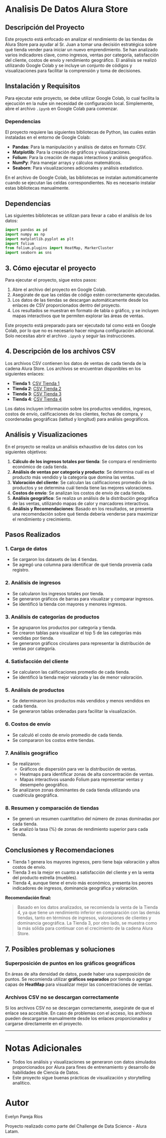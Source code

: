 # Analisis De Datos Alura Store

## **Descripción del Proyecto**

Este proyecto está enfocado en analizar el rendimiento de las tiendas de Alura Store para ayudar al Sr. Juan a tomar una decisión estratégica sobre qué tienda vender para iniciar un nuevo emprendimiento. Se han analizado varios indicadores clave, como ingresos, ventas por categoría, satisfacción del cliente, costos de envío y rendimiento geográfico. El análisis se realizó utilizando Google Colab y se incluye un conjunto de códigos y visualizaciones para facilitar la comprensión y toma de decisiones.


## **Instalación y Requisitos**

Para ejecutar este proyecto, se debe utilizar Google Colab, lo cual facilita la ejecución en la nube sin necesidad de configuración local. Simplemente, abre el archivo `.ipynb` en Google Colab para comenzar.

### **Dependencias**

El proyecto requiere las siguientes bibliotecas de Python, las cuales están instaladas en el entorno de Google Colab:

- **Pandas**: Para la manipulación y análisis de datos en formato CSV.
- **Matplotlib**: Para la creación de gráficos y visualizaciones.
- **Folium**: Para la creación de mapas interactivos y análisis geográfico.
- **NumPy**: Para manejar arrays y cálculos matemáticos.
- **Seaborn**: Para visualizaciones adicionales y análisis estadístico.

En el archivo de Google Colab, las bibliotecas se instalan automáticamente cuando se ejecutan las celdas correspondientes. No es necesario instalar estas bibliotecas manualmente.

## **Dependencias**

Las siguientes bibliotecas se utilizan para llevar a cabo el análisis de los datos:

```python
import pandas as pd
import numpy as np
import matplotlib.pyplot as plt
import folium
from folium.plugins import HeatMap, MarkerCluster
import seaborn as sns
```

## **3. Cómo ejecutar el proyecto**

Para ejecutar el proyecto, sigue estos pasos:

1. Abre el archivo del proyecto en Google Colab.
2. Asegúrate de que las celdas de código estén correctamente ejecutadas.
3. Los datos de las tiendas se descargan automáticamente desde los enlaces de CSV proporcionados dentro del proyecto.
4. Los resultados se muestran en formato de tabla o gráfico, y se incluyen mapas interactivos que te permiten explorar las áreas de ventas.

Este proyecto está preparado para ser ejecutado tal como está en Google Colab, por lo que no es necesario hacer ninguna configuración adicional. Solo necesitas abrir el archivo `.ipynb` y seguir las instrucciones.

## **4. Descripción de los archivos CSV**

Los archivos CSV contienen los datos de ventas de cada tienda de la cadena Alura Store. Los archivos se encuentran disponibles en los siguientes enlaces:

- **Tienda 1**: [CSV Tienda 1](https://raw.githubusercontent.com/alura-es-cursos/challenge1-data-science-latam/refs/heads/main/base-de-datos-challenge1-latam/tienda_1%20.csv)
- **Tienda 2**: [CSV Tienda 2](https://raw.githubusercontent.com/alura-es-cursos/challenge1-data-science-latam/refs/heads/main/base-de-datos-challenge1-latam/tienda_2.csv)
- **Tienda 3**: [CSV Tienda 3](https://raw.githubusercontent.com/alura-es-cursos/challenge1-data-science-latam/refs/heads/main/base-de-datos-challenge1-latam/tienda_3.csv)
- **Tienda 4**: [CSV Tienda 4](https://raw.githubusercontent.com/alura-es-cursos/challenge1-data-science-latam/refs/heads/main/base-de-datos-challenge1-latam/tienda_4.csv)

Los datos incluyen información sobre los productos vendidos, ingresos, costos de envío, calificaciones de los clientes, fechas de compra, y coordenadas geográficas (latitud y longitud) para análisis geográficos.


## **Análisis y Visualizaciones**

En el proyecto se realiza un análisis exhaustivo de los datos con los siguientes objetivos:

1. **Cálculo de los ingresos totales por tienda**: Se compara el rendimiento económico de cada tienda.
2. **Análisis de ventas por categoría y producto**: Se determina cuál es el producto más vendido y la categoría que domina las ventas.
3. **Valoración del cliente**: Se calculan las calificaciones promedio de los productos y se determina cuál tienda tiene las mejores valoraciones.
4. **Costos de envío**: Se analizan los costos de envío de cada tienda.
5. **Análisis geográfico**: Se realiza un análisis de la distribución geográfica de las ventas, utilizando mapas de calor y marcadores interactivos.
6. **Análisis y Recomendaciones**: Basado en los resultados, se presenta una recomendación sobre qué tienda debería venderse para maximizar el rendimiento y crecimiento.


## **Pasos Realizados**

### 1. **Carga de datos**
- Se cargaron los datasets de las 4 tiendas.
- Se agregó una columna para identificar de qué tienda provenía cada registro.

### 2. **Análisis de ingresos**
- Se calcularon los ingresos totales por tienda.
- Se generaron gráficos de barras para visualizar y comparar ingresos.
- Se identificó la tienda con mayores y menores ingresos.

### 3. **Análisis de categorías de productos**
- Se agruparon los productos por categoría y tienda.
- Se crearon tablas para visualizar el top 5 de las categorías más vendidas por tienda.
- Se generaron gráficos circulares para representar la distribución de ventas por categoría.

### 4. **Satisfacción del cliente**
- Se calcularon las calificaciones promedio de cada tienda.
- Se identificó la tienda mejor valorada y las de menor valoración.

### 5. **Análisis de productos**
- Se determinaron los productos más vendidos y menos vendidos en cada tienda.
- Se generaron tablas ordenadas para facilitar la visualización.

### 6. **Costos de envío**
- Se calculó el costo de envío promedio de cada tienda.
- Se compararon los costos entre tiendas.

### 7. **Análisis geográfico**
- Se realizaron:
  - Gráficos de dispersión para ver la distribución de ventas.
  - Heatmaps para identificar zonas de alta concentración de ventas.
  - Mapas interactivos usando Folium para representar ventas y desempeño geográfico.
- Se analizaron zonas dominantes de cada tienda utilizando una cuadrícula geográfica.

### 8. **Resumen y comparación de tiendas**
- Se generó un resumen cuantitativo del número de zonas dominadas por cada tienda.
- Se analizó la tasa (%) de zonas de rendimiento superior para cada tienda.

## **Conclusiones y Recomendaciones**

- Tienda 1 genera los mayores ingresos, pero tiene baja valoración y altos costos de envío.
- Tienda 3 es la mejor en cuanto a satisfacción del cliente y en la venta del producto estrella (muebles).
- Tienda 4, aunque tiene el envío más económico, presenta los peores indicadores de ingresos, dominancia geográfica y valoración.

**Recomendación final:**  
> Basado en los datos analizados, se recomienda la venta de la Tienda 4, ya que tiene un rendimiento inferior en comparación con las demás tiendas, tanto en términos de ingresos, valoraciones de clientes y dominancia geográfica. La Tienda 3, por otro lado, se muestra como la más sólida para continuar con el crecimiento de la cadena Alura Store.

## **7. Posibles problemas y soluciones**

### **Superposición de puntos en los gráficos geográficos**
En áreas de alta densidad de datos, puede haber una superposición de puntos. Se recomienda utilizar **gráficos separados** por tienda o agregar capas de **HeatMap** para visualizar mejor las concentraciones de ventas.

### **Archivos CSV no se descargan correctamente**
Si los archivos CSV no se descargan correctamente, asegúrate de que el enlace sea accesible. En caso de problemas con el acceso, los archivos pueden descargarse manualmente desde los enlaces proporcionados y cargarse directamente en el proyecto.

---

# **Notas Adicionales**

- Todos los análisis y visualizaciones se generaron con datos simulados proporcionados por Alura para fines de entrenamiento y desarrollo de habilidades de Ciencia de Datos.
- Este proyecto sigue buenas prácticas de visualización y storytelling analítico.

# **Autor**
Evelyn Pareja Ríos 

Proyecto realizado como parte del Challenge de Data Science - Alura Latam.
